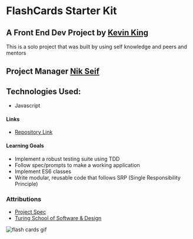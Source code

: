 # FlashCards Starter Kit

## A Front End Dev Project by [Kevin King](https://github.com/King13k)
This is a solo project that was built by using self knowledge and peers and mentors

## Project Manager [Nik Seif](https://github.com/niksseif)

## Technologies Used:
- Javascript

#### Links
* [Repository Link](https://github.com/King13k/flashcards-Kevin)

#### Learning Goals
* Implement a robust testing suite using TDD
* Follow spec/prompts to make a working application
* Implement ES6 classes
* Write modular, reusable code that follows SRP (Single Responsibility Principle)

### Attributions
* [Project Spec](https://frontend.turing.edu/projects/flash-cards.html)
* [Turing School of Software & Design](https://frontend.turing.edu/)

![flash cards gif](https://media.giphy.com/media/1zkb1q58eTiTH6D7wc/giphy.gif)
